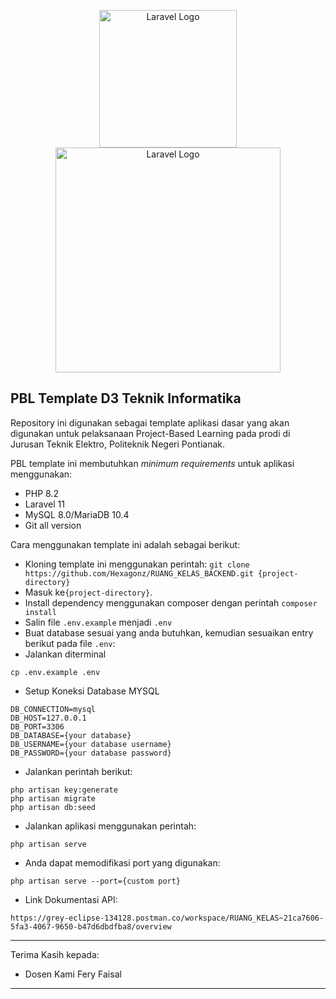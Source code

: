 <p  align="center">
<a  href="https://laravel.com"  target="_blank"><img  src="https://blogger.googleusercontent.com/img/b/R29vZ2xl/AVvXsEifT3pnrjuihXifAI1hT4Ewp-RJMDFaqHh9tV3RQU-9F58gXebJ52AgW9kHmQwl6wjunJEYHz6gJvvLtzWo-5KlCqhCJQ4GFo0NJLQZuuVFpIveGsk4-_5Cwl55xtFCxD1OV5AXTlcw4go/s320/Logo+POLNEP.png"  width="220"  alt="Laravel Logo"></a> 
<a  href="https://laravel.com"  target="_blank"><img  src="https://raw.githubusercontent.com/laravel/art/master/logo-lockup/5%20SVG/2%20CMYK/1%20Full%20Color/laravel-logolockup-cmyk-red.svg"  width="360"  alt="Laravel Logo">
</a>
</p>  

## PBL Template D3 Teknik Informatika

Repository ini digunakan sebagai template aplikasi dasar yang akan digunakan untuk pelaksanaan Project-Based Learning pada prodi di Jurusan Teknik Elektro, Politeknik Negeri Pontianak.

PBL template ini membutuhkan <i>minimum requirements</i> untuk aplikasi menggunakan:
- PHP 8.2
- Laravel 11
- MySQL 8.0/MariaDB 10.4
- Git all version

Cara menggunakan template ini adalah sebagai berikut:
- Kloning template ini menggunakan perintah:
``
git clone https://github.com/Hexagonz/RUANG_KELAS_BACKEND.git {project-directory}
``
- Masuk ke``{project-directory}``.
- Install dependency menggunakan composer dengan perintah
``composer install``
- Salin file ``.env.example`` menjadi ``.env``
- Buat database sesuai yang anda butuhkan, kemudian sesuaikan entry berikut pada file ``.env``:
- Jalankan diterminal
```
cp .env.example .env
```
- Setup Koneksi Database MYSQL
```
DB_CONNECTION=mysql
DB_HOST=127.0.0.1
DB_PORT=3306
DB_DATABASE={your database}
DB_USERNAME={your database username}
DB_PASSWORD={your database password}
```
- Jalankan perintah berikut:
```
php artisan key:generate
php artisan migrate
php artisan db:seed
```
- Jalankan aplikasi menggunakan perintah:
```
php artisan serve
```
- Anda dapat memodifikasi port yang digunakan:
```
php artisan serve --port={custom port}
```
- Link Dokumentasi API:
```
https://grey-eclipse-134128.postman.co/workspace/RUANG_KELAS~21ca7606-5fa3-4067-9650-b47d6dbdfba8/overview
```
<hr>

Terima Kasih kepada:
- Dosen Kami Fery Faisal
<hr>


